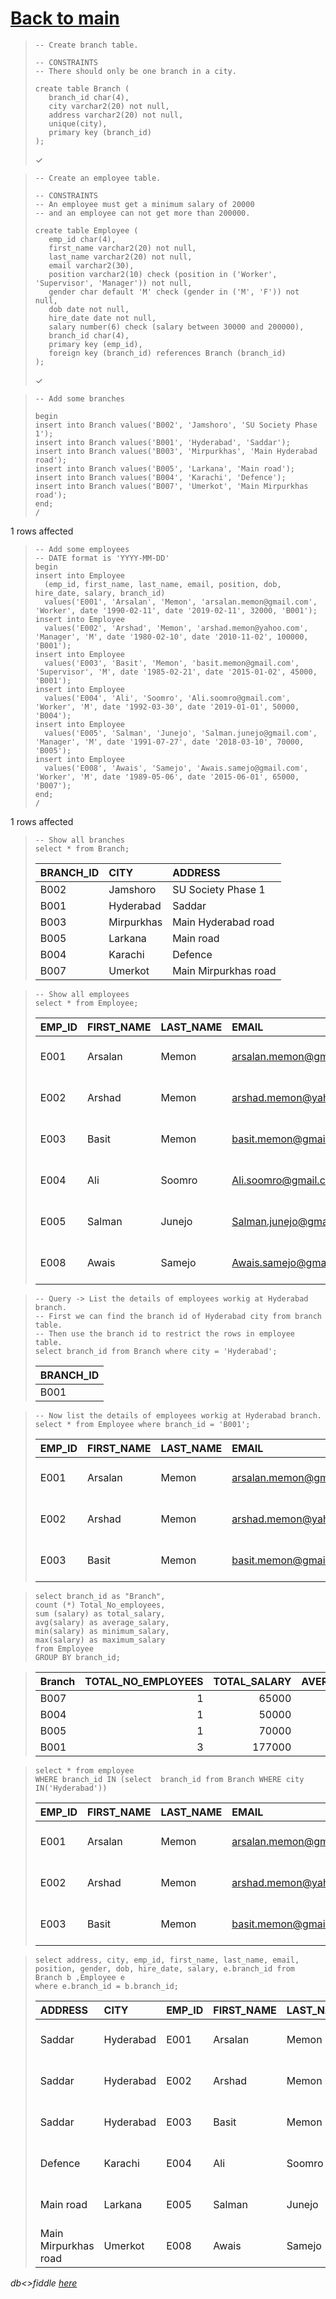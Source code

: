 # [Back to main](https://github.com/glaghari/database-assignement-2019)
<!-- -->
>     -- Create branch table.
>     
>     -- CONSTRAINTS
>     -- There should only be one branch in a city.
>     
>     create table Branch (
>        branch_id char(4),
>        city varchar2(20) not null,
>        address varchar2(20) not null,
>        unique(city),
>        primary key (branch_id)
>     );
> 
> ✓

<!-- -->
>     -- Create an employee table.
>     
>     -- CONSTRAINTS
>     -- An employee must get a minimum salary of 20000
>     -- and an employee can not get more than 200000.
>     
>     create table Employee (
>        emp_id char(4),
>        first_name varchar2(20) not null,
>        last_name varchar2(20) not null,
>        email varchar2(30),
>        position varchar2(10) check (position in ('Worker', 'Supervisor', 'Manager')) not null,
>        gender char default 'M' check (gender in ('M', 'F')) not null,
>        dob date not null,
>        hire_date date not null,
>        salary number(6) check (salary between 30000 and 200000),
>        branch_id char(4),
>        primary key (emp_id),
>        foreign key (branch_id) references Branch (branch_id)
>     );
> 
> ✓

<!-- -->
>     -- Add some branches
>     
>     begin
>     insert into Branch values('B002', 'Jamshoro', 'SU Society Phase 1');
>     insert into Branch values('B001', 'Hyderabad', 'Saddar');
>     insert into Branch values('B003', 'Mirpurkhas', 'Main Hyderabad road');
>     insert into Branch values('B005', 'Larkana', 'Main road');
>     insert into Branch values('B004', 'Karachi', 'Defence');
>     insert into Branch values('B007', 'Umerkot', 'Main Mirpurkhas road');
>     end;
>     /
> 
1 rows affected

<!-- -->
>     -- Add some employees
>     -- DATE format is 'YYYY-MM-DD'
>     begin
>     insert into Employee
>       (emp_id, first_name, last_name, email, position, dob, hire_date, salary, branch_id)
>       values('E001', 'Arsalan', 'Memon', 'arsalan.memon@gmail.com', 'Worker', date '1990-02-11', date '2019-02-11', 32000, 'B001');
>     insert into Employee
>       values('E002', 'Arshad', 'Memon', 'arshad.memon@yahoo.com', 'Manager', 'M', date '1980-02-10', date '2010-11-02', 100000, 'B001');
>     insert into Employee
>       values('E003', 'Basit', 'Memon', 'basit.memon@gmail.com', 'Supervisor', 'M', date '1985-02-21', date '2015-01-02', 45000, 'B001');
>     insert into Employee
>       values('E004', 'Ali', 'Soomro', 'Ali.soomro@gmail.com', 'Worker', 'M', date '1992-03-30', date '2019-01-01', 50000, 'B004');
>     insert into Employee
>       values('E005', 'Salman', 'Junejo', 'Salman.junejo@gmail.com', 'Manager', 'M', date '1991-07-27', date '2018-03-10', 70000, 'B005');
>     insert into Employee
>       values('E008', 'Awais', 'Samejo', 'Awais.samejo@gmail.com', 'Worker', 'M', date '1989-05-06', date '2015-06-01', 65000, 'B007'); 
>     end;
>     /
> 
1 rows affected

<!-- -->
>     -- Show all branches
>     select * from Branch;
> 
> | BRANCH_ID | CITY       | ADDRESS              |
> | :-------- | :--------- | :------------------- |
> | B002      | Jamshoro   | SU Society Phase 1   |
> | B001      | Hyderabad  | Saddar               |
> | B003      | Mirpurkhas | Main Hyderabad road  |
> | B005      | Larkana    | Main road            |
> | B004      | Karachi    | Defence              |
> | B007      | Umerkot    | Main Mirpurkhas road |

<!-- -->
>     -- Show all employees
>     select * from Employee;
> 
> | EMP_ID | FIRST_NAME | LAST_NAME | EMAIL                   | POSITION   | GENDER | DOB       | HIRE_DATE | SALARY | BRANCH_ID |
> | :----- | :--------- | :-------- | :---------------------- | :--------- | :----- | :-------- | :-------- | -----: | :-------- |
> | E001   | Arsalan    | Memon     | arsalan.memon@gmail.com | Worker     | M      | 11-FEB-90 | 11-FEB-19 |  32000 | B001      |
> | E002   | Arshad     | Memon     | arshad.memon@yahoo.com  | Manager    | M      | 10-FEB-80 | 02-NOV-10 | 100000 | B001      |
> | E003   | Basit      | Memon     | basit.memon@gmail.com   | Supervisor | M      | 21-FEB-85 | 02-JAN-15 |  45000 | B001      |
> | E004   | Ali        | Soomro    | Ali.soomro@gmail.com    | Worker     | M      | 30-MAR-92 | 01-JAN-19 |  50000 | B004      |
> | E005   | Salman     | Junejo    | Salman.junejo@gmail.com | Manager    | M      | 27-JUL-91 | 10-MAR-18 |  70000 | B005      |
> | E008   | Awais      | Samejo    | Awais.samejo@gmail.com  | Worker     | M      | 06-MAY-89 | 01-JUN-15 |  65000 | B007      |

<!-- -->
>     -- Query -> List the details of employees workig at Hyderabad branch.
>     -- First we can find the branch id of Hyderabad city from branch table.
>     -- Then use the branch id to restrict the rows in employee table.
>     select branch_id from Branch where city = 'Hyderabad';
> 
> | BRANCH_ID |
> | :-------- |
> | B001      |

<!-- -->
>     -- Now list the details of employees workig at Hyderabad branch.
>     select * from Employee where branch_id = 'B001';
> 
> | EMP_ID | FIRST_NAME | LAST_NAME | EMAIL                   | POSITION   | GENDER | DOB       | HIRE_DATE | SALARY | BRANCH_ID |
> | :----- | :--------- | :-------- | :---------------------- | :--------- | :----- | :-------- | :-------- | -----: | :-------- |
> | E001   | Arsalan    | Memon     | arsalan.memon@gmail.com | Worker     | M      | 11-FEB-90 | 11-FEB-19 |  32000 | B001      |
> | E002   | Arshad     | Memon     | arshad.memon@yahoo.com  | Manager    | M      | 10-FEB-80 | 02-NOV-10 | 100000 | B001      |
> | E003   | Basit      | Memon     | basit.memon@gmail.com   | Supervisor | M      | 21-FEB-85 | 02-JAN-15 |  45000 | B001      |

<!-- -->
>     select branch_id as "Branch",
>     count (*) Total_No_employees,
>     sum (salary) as total_salary,
>     avg(salary) as average_salary,
>     min(salary) as minimum_salary,
>     max(salary) as maximum_salary
>     from Employee
>     GROUP BY branch_id;

> 
> | Branch | TOTAL_NO_EMPLOYEES | TOTAL_SALARY | AVERAGE_SALARY | MINIMUM_SALARY | MAXIMUM_SALARY |
> | :----- | -----------------: | -----------: | -------------: | -------------: | -------------: |
> | B007   |                  1 |        65000 |          65000 |          65000 |          65000 |
> | B004   |                  1 |        50000 |          50000 |          50000 |          50000 |
> | B005   |                  1 |        70000 |          70000 |          70000 |          70000 |
> | B001   |                  3 |       177000 |          59000 |          32000 |         100000 |

<!-- -->
>     select * from employee
>     WHERE branch_id IN (select  branch_id from Branch WHERE city IN('Hyderabad'))
> 
> | EMP_ID | FIRST_NAME | LAST_NAME | EMAIL                   | POSITION   | GENDER | DOB       | HIRE_DATE | SALARY | BRANCH_ID |
> | :----- | :--------- | :-------- | :---------------------- | :--------- | :----- | :-------- | :-------- | -----: | :-------- |
> | E001   | Arsalan    | Memon     | arsalan.memon@gmail.com | Worker     | M      | 11-FEB-90 | 11-FEB-19 |  32000 | B001      |
> | E002   | Arshad     | Memon     | arshad.memon@yahoo.com  | Manager    | M      | 10-FEB-80 | 02-NOV-10 | 100000 | B001      |
> | E003   | Basit      | Memon     | basit.memon@gmail.com   | Supervisor | M      | 21-FEB-85 | 02-JAN-15 |  45000 | B001      |

<!-- -->
>     select address, city, emp_id, first_name, last_name, email, position, gender, dob, hire_date, salary, e.branch_id from Branch b ,Employee e
>     where e.branch_id = b.branch_id;
> 
> | ADDRESS              | CITY      | EMP_ID | FIRST_NAME | LAST_NAME | EMAIL                   | POSITION   | GENDER | DOB       | HIRE_DATE | SALARY | BRANCH_ID |
> | :------------------- | :-------- | :----- | :--------- | :-------- | :---------------------- | :--------- | :----- | :-------- | :-------- | -----: | :-------- |
> | Saddar               | Hyderabad | E001   | Arsalan    | Memon     | arsalan.memon@gmail.com | Worker     | M      | 11-FEB-90 | 11-FEB-19 |  32000 | B001      |
> | Saddar               | Hyderabad | E002   | Arshad     | Memon     | arshad.memon@yahoo.com  | Manager    | M      | 10-FEB-80 | 02-NOV-10 | 100000 | B001      |
> | Saddar               | Hyderabad | E003   | Basit      | Memon     | basit.memon@gmail.com   | Supervisor | M      | 21-FEB-85 | 02-JAN-15 |  45000 | B001      |
> | Defence              | Karachi   | E004   | Ali        | Soomro    | Ali.soomro@gmail.com    | Worker     | M      | 30-MAR-92 | 01-JAN-19 |  50000 | B004      |
> | Main road            | Larkana   | E005   | Salman     | Junejo    | Salman.junejo@gmail.com | Manager    | M      | 27-JUL-91 | 10-MAR-18 |  70000 | B005      |
> | Main Mirpurkhas road | Umerkot   | E008   | Awais      | Samejo    | Awais.samejo@gmail.com  | Worker     | M      | 06-MAY-89 | 01-JUN-15 |  65000 | B007      |

*db<>fiddle [here](https://dbfiddle.uk/?rdbms=oracle_11.2&fiddle=db68bcc3c2beaa9862c1ec35e5cc0b6c)*

